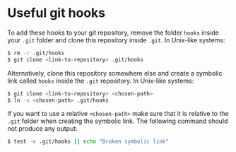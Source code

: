 # Useful git hooks
To add these hooks to your git repository, remove the folder `hooks` inside your `.git` folder and clone this repository inside `.git`. In Unix-like systems:
```sh
$ rm -r .git/hooks
$ git clone <link-to-repository> .git/hooks
```

Alternatively, clone this repository somewhere else and create a symbolic link called `hooks` inside the `.git` repository. In Unix-like systems:
```sh
$ git clone <link-to-repository> <chosen-path>
$ ln -s <chosen-path> .git/hooks
```
If you want to use a relative `<chosen-path>` make sure that it is relative to the `.git` folder when creating the symbolic link. The following command should not produce any output:
```sh
$ test -e .git/hooks || echo "Broken symbolic link"
```
